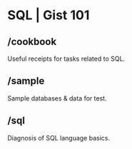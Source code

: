 SQL | Gist 101
==============

/cookbook
---------
Useful receipts for tasks related to SQL.

/sample
-------
Sample databases & data for test.

/sql
----
Diagnosis of SQL language basics.
